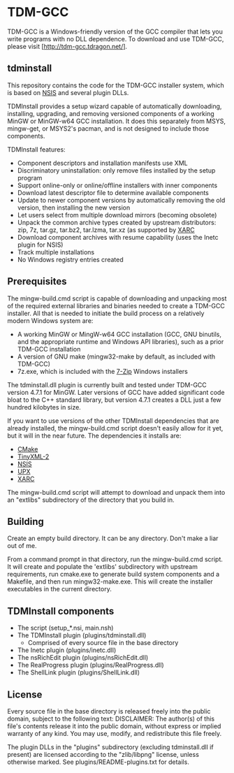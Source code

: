# TDM-GCC

TDM-GCC is a Windows-friendly version of the GCC compiler that lets you write
programs with no DLL dependence. To download and use TDM-GCC, please visit
[http://tdm-gcc.tdragon.net/].


## tdminstall

This repository contains the code for the TDM-GCC installer system, which is
based on [NSIS](https://nsis.sourceforge.io/) and several plugin DLLs.

TDMInstall provides a setup wizard capable of automatically downloading,
installing, upgrading, and removing versioned components of a working MinGW
or MinGW-w64 GCC installation. It does this separately from MSYS, mingw-get,
or MSYS2's pacman, and is not designed to include those components.

TDMInstall features:

* Component descriptors and installation manifests use XML
* Discriminatory uninstallation: only remove files installed by the setup
    program
* Support online-only or online/offline installers with inner components
* Download latest descriptor file to determine available components
* Update to newer component versions by automatically removing the old
    version, then installing the new version
* Let users select from multiple download mirrors (becoming obsolete)
* Unpack the common archive types created by upstream distributors:
    zip, 7z, tar.gz, tar.bz2, tar.lzma, tar.xz (as supported by
    [XARC](https://github.com/jmeubank/xarc)
* Download component archives with resume capability (uses the Inetc plugin
    for NSIS)
* Track multiple installations
* No Windows registry entries created


## Prerequisites

The mingw-build.cmd script is capable of downloading and unpacking most of the
required external libraries and binaries needed to create a TDM-GCC installer.
All that is needed to initiate the build process on a relatively modern Windows
system are:

* A working MinGW or MingW-w64 GCC installation (GCC, GNU binutils, and the
    appropriate runtime and Windows API libraries), such as a prior TDM-GCC
    installation
* A version of GNU make (mingw32-make by default, as included with TDM-GCC)
* 7z.exe, which is included with the [7-Zip](https://www.7-zip.org/) Windows
    installers

The tdminstall.dll plugin is currently built and tested under TDM-GCC version
4.7.1 for MinGW. Later versions of GCC have added significant code bloat
to the C++ standard library, but version 4.7.1 creates a DLL just a few
hundred kilobytes in size.

If you want to use versions of the other TDMInstall dependencies that are
already installed, the mingw-build.cmd script doesn't easily allow for it yet,
but it will in the near future. The dependencies it installs are:

* [CMake](https://cmake.org/)
* [TinyXML-2](https://github.com/leethomason/tinyxml2)
* [NSIS](https://nsis.sourceforge.io/)
* [UPX](https://github.com/upx/upx)
* [XARC](https://github.com/jmeubank/xarc)

The mingw-build.cmd script will attempt to download and unpack them into an
"extlibs" subdirectory of the directory that you build in.


## Building

Create an empty build directory. It can be any directory. Don't make a liar
out of me.

From a command prompt in that directory, run the mingw-build.cmd script. It
will create and populate the 'extlibs' subdirectory with upstream requirements,
run cmake.exe to generate build system components and a Makefile, and then run
mingw32-make.exe. This will create the installer executables in the current
directory.


## TDMInstall components

* The script (setup_*.nsi, main.nsh)
* The TDMInstall plugin (plugins/tdminstall.dll)
    - Comprised of every source file in the base directory
* The Inetc plugin (plugins/inetc.dll)
* The nsRichEdit plugin (plugins/nsRichEdit.dll)
* The RealProgress plugin (plugins/RealProgress.dll)
* The ShellLink plugin (plugins/ShellLink.dll)


## License

Every source file in the base directory is released freely into the public
domain, subject to the following text:
   DISCLAIMER:
   The author(s) of this file's contents release it into the public domain,
   without express or implied warranty of any kind. You may use, modify, and
   redistribute this file freely.

The plugin DLLs in the "plugins" subdirectory (excluding tdminstall.dll if
present) are licensed according to the "zlib/libpng" license, unless otherwise
marked. See plugins/README-plugins.txt for details.

